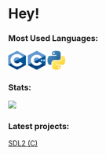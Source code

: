 <h1>Hey!</h1>

### Most Used Languages:

<div align="left">
  <img src="/C_logo.svg" height="38" width="36" alt="c logo"/>
  <img src="/cpp_logo.png" height="38" width="36" alt="cplusplus logo"/>
  <img src="/python.png" height="38" width="36" alt="python logo"/>
</div>

### Stats:

<picture>
<source srcset="https://github-readme-stats.vercel.app/api?username=no-good-names&show_icons=true&theme=dark](https://github-readme-stats.vercel.app/api?username=no-good-namess&show_icons=true&bg_color=00000000&border_color=aaaaaa88&text_color=888888"
  media="(prefers-color-scheme: dark)"
/>
<img src="https://github-readme-stats.vercel.app/api?username=no-good-names&show_icons=true&bg_color=00000000&border_color=aaaaaa88&text_color=888888&custom_title=Status"/>
</picture>

<!--
<source 
  srcset="https://github-readme-stats.vercel.app/api/top-langs/?username=i-dont-have-any-good-names&bg_color=00000000&border_color=aaaaaa88&text_color=888888"
  media="(prefers-color-scheme: dark)"
/>
<img src="https://github-readme-stats.vercel.app/api/top-langs/?username=i-dont-have-any-good-names&bg_color=00000000&border_color=aaaaaa88&text_color=888888"
/>
</picture>
-->

<!--
![](https://github-readme-stats.vercel.app/api?username=i-dont-have-any-good-names&show_icons=true&bg_color=00000000&border_color=aaaaaa88&text_color=888888&custom_title=Stats)
-->

### Latest projects:
<div align="left">
  <a href="https://github.com/no-good-names/C_SDL">SDL2 (C)</a>
</div>

